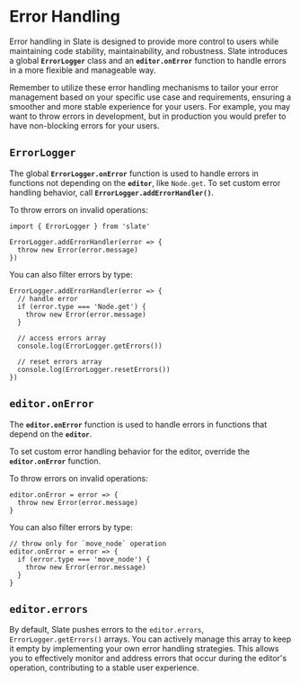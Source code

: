 # Error Handling

Error handling in Slate is designed to provide more control to users while maintaining code stability, maintainability, and robustness. Slate introduces a global **`ErrorLogger`** class and an **`editor.onError`** function to handle errors in a more flexible and manageable way.

Remember to utilize these error handling mechanisms to tailor your error management based on your specific use case and requirements, ensuring a smoother and more stable experience for your users. For example, you may want to throw errors in development, but in production you would prefer to have non-blocking errors for your users.

## `ErrorLogger`

The global **`ErrorLogger.onError`** function is used to handle errors in functions not depending on the **`editor`**, like `Node.get`. To set custom error handling behavior, call **`ErrorLogger.addErrorHandler()`**.

To throw errors on invalid operations:

```tsx
import { ErrorLogger } from 'slate'

ErrorLogger.addErrorHandler(error => {
  throw new Error(error.message)
})
```

You can also filter errors by type:

```tsx
ErrorLogger.addErrorHandler(error => {
  // handle error
  if (error.type === 'Node.get') {
    throw new Error(error.message)
  }

  // access errors array
  console.log(ErrorLogger.getErrors())

  // reset errors array
  console.log(ErrorLogger.resetErrors())
})
```

## `editor.onError`

The **`editor.onError`** function is used to handle errors in functions that depend on the **`editor`**.

To set custom error handling behavior for the editor, override the **`editor.onError`** function.

To throw errors on invalid operations:

```tsx
editor.onError = error => {
  throw new Error(error.message)
}
```

You can also filter errors by type:

```tsx
// throw only for `move_node` operation
editor.onError = error => {
  if (error.type === 'move_node') {
    throw new Error(error.message)
  }
}
```

## `editor.errors`

By default, Slate pushes errors to the `editor.errors`, `ErrorLogger.getErrors()` arrays. You can actively manage this array to keep it empty by implementing your own error handling strategies. This allows you to effectively monitor and address errors that occur during the editor's operation, contributing to a stable user experience.
